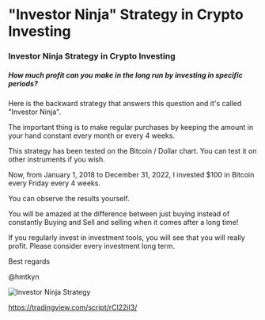 # **"Investor Ninja"** Strategy in Crypto Investing

### Investor Ninja Strategy in Crypto Investing

##### How much profit can you make in the long run by investing in specific periods?

Here is the backward strategy that answers this question and it's called "Investor Ninja".

The important thing is to make regular purchases by keeping the amount in your hand constant every month or every 4 weeks.

This strategy has been tested on the Bitcoin / Dollar chart. You can test it on other instruments if you wish.

Now, from January 1, 2018 to December 31, 2022, I invested $100 in Bitcoin every Friday every 4 weeks.

You can observe the results yourself.

You will be amazed at the difference between just buying instead of constantly Buying and Sell and selling when it comes after a long time!

If you regularly invest in investment tools, you will see that you will really profit. Please consider every investment long term.

Best regards

@hmtkyn

![Investor Ninja Strategy](https://tradingview.com/i/rCl22iI3/ "Investor Ninja Strategy")

<https://tradingview.com/script/rCl22iI3/>
